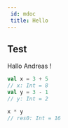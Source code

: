 ```yaml
---
 id: mdoc
 title: Hello
---
```

## Test

Hallo Andreas !

```scala
val x = 3 + 5 
// x: Int = 8 
val y = 3 - 1
// y: Int = 2

x * y
// res0: Int = 16
```